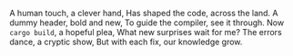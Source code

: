A human touch, a clever hand,
Has shaped the code, across the land.
A dummy header, bold and new,
To guide the compiler, see it through.
Now `cargo build`, a hopeful plea,
What new surprises wait for me?
The errors dance, a cryptic show,
But with each fix, our knowledge grow.

